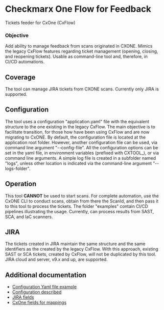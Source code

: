 # Checkmarx One Flow for Feedback

Tickets feeder for CxOne (CxFlow)

### Objective

Add ability to manage feedback from scans originated in CXONE.
Mimics the legacy CxFlow features regarding ticket management (opening, closing, and reopening tickets).
Usable as command-line tool and, therefore, in CI/CD automations.

## Coverage

The tool can manage JIRA tickets from CXONE scans.
Currently only JIRA is supported.

## Configuration

The tool uses a configuration "application.yaml" file with the equivalent structure to the one existing in the legacy CxFlow.
The main objective is to facilitate transition, for those how have been using CxFlow and are now migrating to CxONE.
By default, the configuration file is located at the application root folder. However, another configuration file can be used, via command line argument "--config-file".
All the configuration options can be set in the yaml file, in environment variables (prefixed with CXTOOL_), or via command line arguments.
A simple log file is created in a subfolder named "logs", unless other location is indicated via the command-line argument "--logs-folder".

## Operation

This tool **CANNOT** be used to start scans. 
For complete automation, use the CxONE CLI to conduct scans, obtain from there the ScanId, and then pass it to this tool to process the tickets.
The folder "examples" contain CI/CD pipelines illustrating the usage.
Currently, can process results from SAST, SCA, and IaC scanners.

## JIRA

The tickets created in JIRA maintain the same structure and the same identifiers as the created by the legacy CxFlow.
With this approach, existing SAST or SCA tickets, created by CxFlow, will not be duplicated by this tool.
JIRA cloud and server, v9.x and up, are supported.

## Additional documentation

- [Configuration Yaml file example](docs/CONFIGYAML.md)
- [Configuration described](docs/CONFIGDESCRIPTION.md)
- [JIRA fields](docs/JIRAFIELDS.md)
- [CxOne fields for mappings](docs/FIELDSMAPPINGS.md)